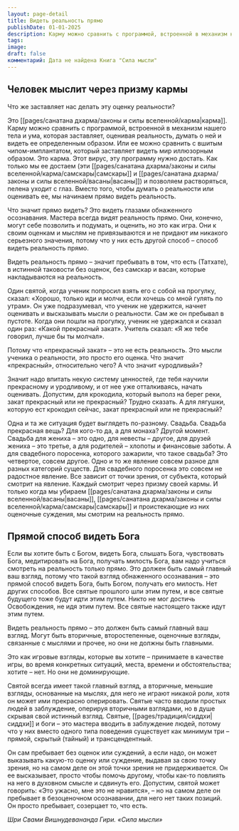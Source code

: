 ```yaml
---
layout: page-detail
title: Видеть реальность прямо
publishDate: 01-01-2025
description: Карму можно сравнить с программой, встроенной в механизм нашего тела и ума, которая заставляет, оценивая реальность, думать о ней и видеть ее определенным образом. Или ее можно сравнить с вшитым чипом-имплантатом, который заставляет видеть мир иллюзорным образом. Это карма. Этот вирус, эту программу нужно достать.
tags: 
image: 
draft: false
комментарий: Дата не найдена Книга "Сила мысли"
---
```


## Человек мыслит через призму кармы

Что же заставляет нас делать эту оценку реальности?

Это [[pages/санатана дхарма/законы и силы вселенной/карма|карма]]. Карму можно сравнить с программой, встроенной в механизм нашего тела и ума, которая заставляет, оценивая реальность, думать о ней и видеть ее определенным образом. Или ее можно сравнить с вшитым чипом-имплантатом, который заставляет видеть мир иллюзорным образом. Это карма. Этот вирус, эту программу нужно достать. Как только мы ее достаем (эти [[pages/санатана дхарма/законы и силы вселенной/карма/самскары|самскары]] и [[pages/санатана дхарма/законы и силы вселенной/васаны|васаны]]) и позволяем растворяться, пелена уходит с глаз. Вместо того, чтобы думать о реальности или оценивать ее, мы начинаем прямо видеть реальность.

Что значит прямо видеть? Это видеть глазами обнаженного осознавания. Мастера всегда видят реальность прямо. Они, конечно, могут себе позволить и подумать, и оценить, но это как игра. Они к своим оценкам и мыслям не привязываются и не придают им никакого серьезного значения, потому что у них есть другой способ – способ видеть реальность прямо.

Видеть реальность прямо – значит пребывать в том, что есть (Татхате), в истинной таковости без оценок, без самскар и васан, которые накладываются на реальность.

Один святой, когда ученик попросил взять его с собой на прогулку, сказал: «Хорошо, только иди и молчи, если хочешь со мной гулять по утрам». Он уже подразумевал, что ученик не удержится, начнет оценивать и высказывать мысли о реальности. Сам же он пребывал в пустоте. Когда они пошли на прогулку, ученик не удержался и сказал один раз: «Какой прекрасный закат». Учитель сказал: «Я же тебе говорил, лучше бы ты молчал».

Потому что «прекрасный закат» – это не есть реальность. Это мысли ученика о реальности, это просто его оценка. Что значит «прекрасный», относительно чего? А что значит «уродливый»?

Значит надо впитать некую систему ценностей, где тебя научили прекрасному и уродливому, и от нее уже отталкиваясь, начать оценивать. Допустим, для крокодила, который выполз на берег реки, закат прекрасный или не прекрасный? Трудно сказать. А для лягушки, которую ест крокодил сейчас, закат прекрасный или не прекрасный?

Одна и та же ситуация будет выглядеть по-разному. Свадьба. Свадьба прекрасная вещь? Для кого-то да, а для монаха? Другой момент. Свадьба для жениха – это одно, для невесты – другое, для друзей жениха – это третье, а для родителей – хлопоты и финансовые заботы. А для свадебного поросенка, которого зажарили, что такое свадьба? Это четвертое, совсем другое. Одно и то же явление совсем разное для разных категорий существ. Для свадебного поросенка это совсем не радостное явление. Все зависит от точки зрения, от субъекта, который смотрит на явление. Каждый смотрит через призму своей кармы. И только когда мы убираем [[pages/санатана дхарма/законы и силы вселенной/васаны|васаны]], [[pages/санатана дхарма/законы и силы вселенной/карма/самскары|самскары]] и проистекающие из них оценочные суждения, мы смотрим на реальность прямо.

## Прямой способ видеть Бога

Если вы хотите быть с Богом, видеть Бога, слышать Бога, чувствовать Бога, медитировать на Бога, получать милость Бога, вам надо учиться смотреть на реальность только прямо. Это должен быть самый главный ваш взгляд, потому что такой взгляд обнаженного осознавания – это прямой способ видеть Бога, быть Богом, получать его милость. Нет других способов. Все святые прошлого шли этим путем, и все святые будущего тоже будут идти этим путем. Никто не мог достичь Освобождения, не идя этим путем. Все святые настоящего также идут этим путем.

Видеть реальность прямо – это должен быть самый главный ваш взгляд. Могут быть вторичные, второстепенные, оценочные взгляды, связанные с мыслями и прочее, но они не должны быть главными.

Это как игровые взгляды, которые вы хотите – принимаете в качестве игры, во время конкретных ситуаций, места, времени и обстоятельства; хотите – нет. Но они не доминирующие.

Святой всегда имеет такой главный взгляд, а вторичные, меньшие взгляды, основанные на мыслях, для него не играют никакой роли, хотя он может ими прекрасно оперировать. Святые часто вводили простых людей в заблуждение, оперируя вторичными взглядами, но в душе скрывая свой истинный взгляд. Святые, [[pages/традиция/сиддхи|сиддхи]] и боги – это мастера вводить в заблуждение людей, потому что у них вместо одного типа поведения существует как минимум три – прямой, скрытый (тайный) и трансцендентный. 

Он сам пребывает без оценок или суждений, а если надо, он может выказывать какую-то оценку или суждение, выдавая за свою точку зрения, но на самом деле он этой точки зрения не придерживается. Он ее высказывает, просто чтобы помочь другому, чтобы как-то повлиять на него в духовном смысле и сдвинуть его. Допустим, святой может говорить: «Это ужасно, мне это не нравится», – но на самом деле он пребывает в безоценочном осознавании, для него нет таких позиций. Он просто пребывает, созерцает то, что есть.

_Шри Свами Вишнудевананда Гири. «Сила мысли»_
